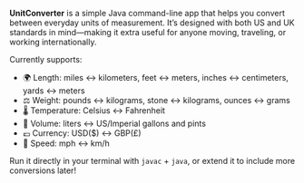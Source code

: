 **UnitConverter** is a simple Java command-line app that helps you convert between everyday units of measurement. It’s designed with both US and UK standards in mind—making it extra useful for anyone moving, traveling, or working internationally.

Currently supports:
- 🌍 Length: miles ↔ kilometers, feet ↔ meters, inches ↔ centimeters, yards ↔ meters
- ⚖️ Weight: pounds ↔ kilograms, stone ↔ kilograms, ounces ↔ grams
- 🌡 Temperature: Celsius ↔ Fahrenheit
- 🥤 Volume: liters ↔ US/Imperial gallons and pints
- 💷 Currency: USD($) ↔ GBP(£)
- 🚗 Speed: mph ↔ km/h

Run it directly in your terminal with `javac` + `java`, or extend it to include more conversions later!
